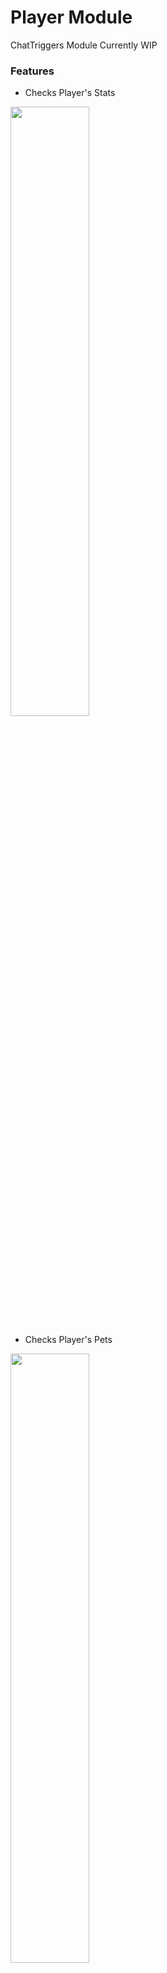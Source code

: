 # Player Module
ChatTriggers Module Currently WIP

### Features
* Checks Player's Stats
<img src="https://cdn.discordapp.com/attachments/749514137335365643/1027129256590970880/unknown.png" width=50%>

* Checks Player's Pets
<img src="https://cdn.discordapp.com/attachments/749514137335365643/1027129876223901757/unknown.png" width=50%>

* Checks Player's Cata
<img src="https://cdn.discordapp.com/attachments/749514137335365643/1027130023200690236/unknown.png" width=50%>

* Checks Player's Slayers
<img src="https://cdn.discordapp.com/attachments/749514137335365643/1027130216910438450/unknown.png" width=50%>

* Checks Player's Mining Data
<img src="https://cdn.discordapp.com/attachments/749514137335365643/1027871834802229278/unknown.png" width=50%>

* Checks Player's Essence Data
<img src="https://cdn.discordapp.com/attachments/749514137335365643/1027130593470857226/unknown.png" width=50%>

* Checks Player's Nether Data  
<img src="https://cdn.discordapp.com/attachments/749514137335365643/1027130692787781653/unknown.png" width=50%>

* Checks Player's Trophy Data
<img src="https://cdn.discordapp.com/attachments/1025501723793571872/1026750630120923206/unknown.png" width=50%>

* Auto Accept Party Invite From A List Of Players
<img src="https://cdn.discordapp.com/attachments/1025501723793571872/1027479071011131432/unknown.png" width=50%>

* Checks Player's Inventory
<img src="https://cdn.discordapp.com/attachments/749514137335365643/1027871563527229510/unknown.png" width=50%>

### Commands
* /player \<Username>
  * Checks Player's Stats
  ### Aliases
  * /pskills \<Username>
  * /pstats \<Username>
* /ppets \<Username>
  * Checks Player's Pets
* /pcata \<Username>
  * Checks Player's Cata
* /pslayers \<Username>
  * Checks Player's Slayers
  ### Aliases
  * /pslayer \<Username>
* /photm \<Username>
  * Checks Player's Mining Data
* /pessence \<Username>
  * Checks Player's Essence Data
  ### Aliases
  * /pess \<Username>
* /pnether \<Username>
  * Checks Player's Nether Data
* /ptrophy \<Username>
  * Checks Player's Trophy Data
* /pinv \<Username>
  * Checks Player's Inventory
* /pbot add \<Username>
  * Adds username to the auto accept party system
* /phelp
  * Gives A List Of All The Commands
* /pset \<Value>
  * Sets The Api Key
